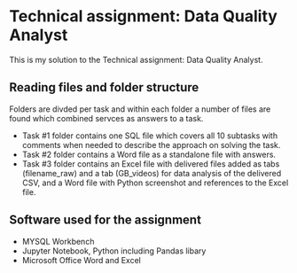 # Technical assignment: Data Quality Analyst

This is my solution to the Technical assignment: Data Quality Analyst.

## Reading files and folder structure

Folders are divded per task and within each folder a number of files are found which combined servces as answers to a task.

- Task #1 folder contains one SQL file which covers all 10 subtasks with comments when needed to describe the approach on solving the task.
- Task #2 folder contains a Word file as a standalone file with answers.
- Task #3 folder contains an Excel file with delivered files added as tabs (filename_raw) and a tab (GB_videos) for data analysis of the delivered CSV, and a Word file with Python screenshot and references to the Excel file.

## Software used for the assignment

- MYSQL Workbench
- Jupyter Notebook, Python including Pandas libary
- Microsoft Office Word and Excel

